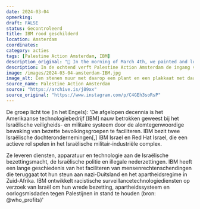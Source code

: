 ```yaml
---
date: 2024-03-04
opmerking: 
draft: FALSE
status: Gecontroleerd
title: IBM rood geschilderd
location: Amsterdam
coordinates: 
category: acties
tags: [Palestine Action Amsterdam, IBM]
description_original: "🛑 In the morning of March 4th, we painted and locked the entrance to the office of IBM Amsterdam. We will keep on exposing them for what they are: a vile tech company that is profiting of the genocide in Gaza, and willingly facilitates countless war crimes against Palestinians. 🛑, , Over the last decades, the American tech company @ibm has been deeply involved in Israels security and military system by facilitating the pervasive surveillance of occupied populations. IBM owns two Israeli subsidiaries; IBM Israel & Red Hat Israel, that play an active role in Israel’s Military-Industrial Complex. , , They provide services, equipment and technology to the Israeli Occupation Forces, Israeli Police and illegal settlements., IBM has a long history of facilitating human rights violations going back to their support of Nazi Germany and the apartheid regime in South Africa. IBM develops racist surveillance technology services at the request of Israel to maintain their brutal occupation, apartheid system and war crimes against Palestinians (source: @who_profits), , #freepalestine #palestineaction"
description: In de ochtend verft Palestine Action Amsterdam de ingang van het kantoor van IBM Amsterdam en zet het op slot. Dit omdat IBM profiteert van de genocide in Gaza en oorlogsmisdaden tegen Palestijnen faciliteert.
image: /images/2024-03-04-amsterdam-IBM.jpg
image_alt: Een stenen muur met daarop een plant en een plakkaat met daarop in witte letters het logo, website-adres en locatie van het bedrijf IBM.
source_name: Palestine Action Amsterdam
source: "https://archive.is/j89xx"
source_original: "https://www.instagram.com/p/C4GEh3soRsP"
---
```

De groep licht toe (in het Engels): 'De afgelopen decennia is het Amerikaanse technologiebedrijf [IBM] nauw betrokken geweest bij het Israëlische veiligheids- en militaire systeem door de alomtegenwoordige bewaking van bezette bevolkingsgroepen te faciliteren. IBM bezit twee Israëlische dochterondernemingen[,] IBM Israel en Red Hat Israel, die een actieve rol spelen in het Israëlische militair-industriële complex.

Ze leveren diensten, apparatuur en technologie aan de Israëlische bezettingsmacht, de Israëlische politie en illegale nederzettingen.
IBM heeft een lange geschiedenis van het faciliteren van mensenrechtenschendingen die teruggaat tot hun steun aan nazi-Duitsland en het apartheidsregime in Zuid-Afrika. IBM ontwikkelt racistische surveillancetechnologiediensten op verzoek van Israël om hun wrede bezetting, apartheidssysteem en oorlogsmisdaden tegen Palestijnen in stand te houden (bron: @who_profits)'